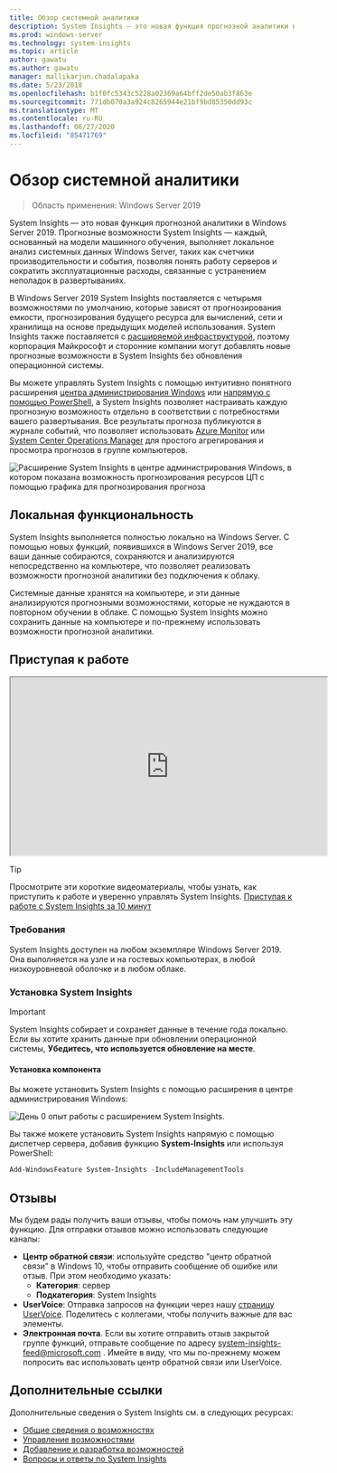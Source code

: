 ```yaml
---
title: Обзор системной аналитики
description: System Insights — это новая функция прогнозной аналитики в Windows Server 2019. Прогнозные возможности System Insights — каждый, основанный на модели машинного обучения, выполняет локальное анализ системных данных Windows Server, таких как счетчики производительности и события, позволяя понять работу серверов и сократить эксплуатационные расходы, связанные с устранением неполадок в развертываниях.
ms.prod: windows-server
ms.technology: system-insights
ms.topic: article
author: gawatu
ms.author: gawatu
manager: mallikarjun.chadalapaka
ms.date: 5/23/2018
ms.openlocfilehash: b1f0fc5343c5228a02369a64bff2de50ab3f863e
ms.sourcegitcommit: 771db070a3a924c8265944e21bf9bd85350dd93c
ms.translationtype: MT
ms.contentlocale: ru-RU
ms.lasthandoff: 06/27/2020
ms.locfileid: "85471769"
---
```

# <a name="system-insights-overview"></a>Обзор системной аналитики

>Область применения: Windows Server 2019

System Insights — это новая функция прогнозной аналитики в Windows Server 2019. Прогнозные возможности System Insights — каждый, основанный на модели машинного обучения, выполняет локальное анализ системных данных Windows Server, таких как счетчики производительности и события, позволяя понять работу серверов и сократить эксплуатационные расходы, связанные с устранением неполадок в развертываниях.

В Windows Server 2019 System Insights поставляется с четырьмя возможностями по умолчанию, которые зависят от прогнозирования емкости, прогнозирования будущего ресурса для вычислений, сети и хранилища на основе предыдущих моделей использования. System Insights также поставляется с [расширяемой инфраструктурой](adding-and-developing-capabilities.md), поэтому корпорация Майкрософт и сторонние компании могут добавлять новые прогнозные возможности в System Insights без обновления операционной системы.

Вы можете управлять System Insights с помощью интуитивно понятного расширения [центра администрирования Windows](https://docs.microsoft.com/windows-server/manage/windows-admin-center/overview) или [напрямую с помощью PowerShell](https://aka.ms/SystemInsightsPowerShell), а System Insights позволяет настраивать каждую прогнозную возможность отдельно в соответствии с потребностями вашего развертывания. Все результаты прогноза публикуются в журнале событий, что позволяет использовать [Azure Monitor](https://azure.microsoft.com/services/monitor/) или [System Center Operations Manager](https://docs.microsoft.com/system-center/scom/welcome?view=sc-om-1807) для простого агрегирования и просмотра прогнозов в группе компьютеров.

![Расширение System Insights в центре администрирования Windows, в котором показана возможность прогнозирования ресурсов ЦП с помощью графика для прогнозирования прогноза](media/cpu-forecast-2.png)

## <a name="local-functionality"></a>Локальная функциональность
System Insights выполняется полностью локально на Windows Server. С помощью новых функций, появившихся в Windows Server 2019, все ваши данные собираются, сохраняются и анализируются непосредственно на компьютере, что позволяет реализовать возможности прогнозной аналитики без подключения к облаку.

Системные данные хранятся на компьютере, и эти данные анализируются прогнозными возможностями, которые не нуждаются в повторном обучении в облаке. С помощью System Insights можно сохранить данные на компьютере и по-прежнему использовать возможности прогнозной аналитики.

## <a name="get-started"></a>Приступая к работе

<iframe src=https://www.youtube-nocookie.com/embed/AJxQkx5WSaA width=560 height=315 allowfullscreen></iframe>

>[!TIP]
>Просмотрите эти короткие видеоматериалы, чтобы узнать, как приступить к работе и уверенно управлять System Insights. [Приступая к работе с System Insights за 10 минут](https://blogs.technet.microsoft.com/filecab/2018/07/24/getting-started-with-system-insights-in-10-minutes/)

### <a name="requirements"></a>Требования
System Insights доступен на любом экземпляре Windows Server 2019. Она выполняется на узле и на гостевых компьютерах, в любой низкоуровневой оболочке и в любом облаке.

### <a name="install-system-insights"></a>Установка System Insights
>[!IMPORTANT]
>System Insights собирает и сохраняет данные в течение года локально. Если вы хотите хранить данные при обновлении операционной системы, **Убедитесь, что используется обновление на месте**.

#### <a name="install-the-feature"></a>Установка компонента
Вы можете установить System Insights с помощью расширения в центре администрирования Windows:

![День 0 опыт работы с расширением System Insights.](media/day-0-2.png)

Вы также можете установить System Insights напрямую с помощью диспетчер сервера, добавив функцию **System-Insights** или используя PowerShell:

```PowerShell
Add-WindowsFeature System-Insights -IncludeManagementTools
```

## <a name="provide-feedback"></a>Отзывы
Мы будем рады получить ваши отзывы, чтобы помочь нам улучшить эту функцию. Для отправки отзывов можно использовать следующие каналы:
- **Центр обратной связи**: используйте средство "центр обратной связи" в Windows 10, чтобы отправить сообщение об ошибке или отзыв. При этом необходимо указать:
    - **Категория**: сервер
    - **Подкатегория**: System Insights
- **UserVoice**: Отправка запросов на функции через нашу [страницу UserVoice](https://windowsserver.uservoice.com/forums/295071-management-tools). Поделитесь с коллегами, чтобы получить важные для вас элементы.
- **Электронная почта**. Если вы хотите отправить отзыв закрытой группе функций, отправьте сообщение по адресу system-insights-feed@microsoft.com . Имейте в виду, что мы по-прежнему можем попросить вас использовать центр обратной связи или UserVoice.

## <a name="additional-references"></a>Дополнительные ссылки
Дополнительные сведения о System Insights см. в следующих ресурсах:

- [Общие сведения о возможностях](understanding-capabilities.md)
- [Управление возможностями](managing-capabilities.md)
- [Добавление и разработка возможностей](adding-and-developing-capabilities.md)
- [Вопросы и ответы по System Insights](faq.md)